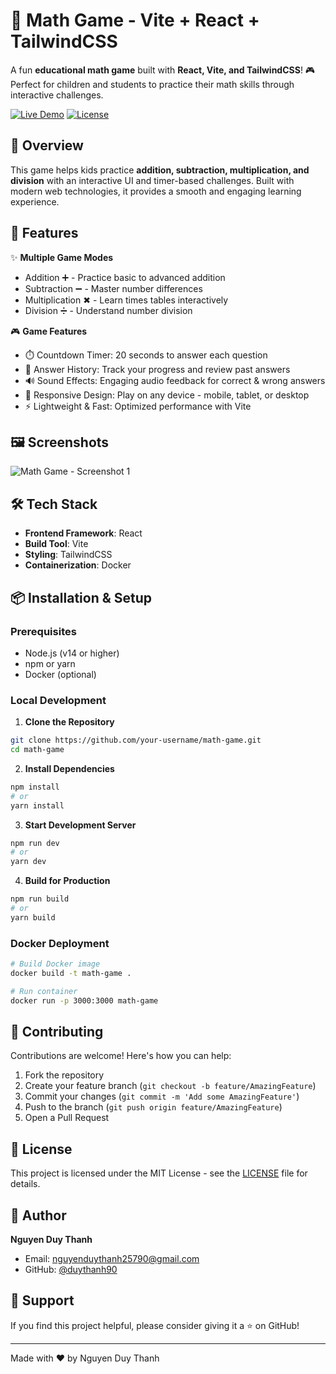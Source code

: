 # 🧮 Math Game - Vite + React + TailwindCSS

A fun **educational math game** built with **React, Vite, and TailwindCSS**! 🎮  
Perfect for children and students to practice their math skills through interactive challenges.

[![Live Demo](https://img.shields.io/badge/Live%20Demo-Visit%20Site-blue)](https://beo.motconvit.com/)
[![License](https://img.shields.io/badge/license-MIT-green)](LICENSE)

## 🎯 Overview

This game helps kids practice **addition, subtraction, multiplication, and division** with an interactive UI and timer-based challenges. Built with modern web technologies, it provides a smooth and engaging learning experience.

## 🚀 Features

✨ **Multiple Game Modes**
- Addition ➕ - Practice basic to advanced addition
- Subtraction ➖ - Master number differences
- Multiplication ✖ - Learn times tables interactively
- Division ➗ - Understand number division

🎮 **Game Features**
- ⏱️ Countdown Timer: 20 seconds to answer each question
- 📝 Answer History: Track your progress and review past answers
- 🔊 Sound Effects: Engaging audio feedback for correct & wrong answers
- 📱 Responsive Design: Play on any device - mobile, tablet, or desktop
- ⚡ Lightweight & Fast: Optimized performance with Vite

## 🖼️ Screenshots

![Math Game - Screenshot 1](https://github.com/duythanh90/math-genius/blob/main/demo.png?raw=true)

## 🛠️ Tech Stack

- **Frontend Framework**: React
- **Build Tool**: Vite
- **Styling**: TailwindCSS
- **Containerization**: Docker

## 📦 Installation & Setup

### Prerequisites
- Node.js (v14 or higher)
- npm or yarn
- Docker (optional)

### Local Development

1. **Clone the Repository**
```bash
git clone https://github.com/your-username/math-game.git
cd math-game
```

2. **Install Dependencies**
```bash
npm install
# or
yarn install
```

3. **Start Development Server**
```bash
npm run dev
# or
yarn dev
```

4. **Build for Production**
```bash
npm run build
# or
yarn build
```

### Docker Deployment

```bash
# Build Docker image
docker build -t math-game .

# Run container
docker run -p 3000:3000 math-game
```

## 🤝 Contributing

Contributions are welcome! Here's how you can help:

1. Fork the repository
2. Create your feature branch (`git checkout -b feature/AmazingFeature`)
3. Commit your changes (`git commit -m 'Add some AmazingFeature'`)
4. Push to the branch (`git push origin feature/AmazingFeature`)
5. Open a Pull Request

## 📝 License

This project is licensed under the MIT License - see the [LICENSE](LICENSE) file for details.

## 👤 Author

**Nguyen Duy Thanh**
- Email: nguyenduythanh25790@gmail.com
- GitHub: [@duythanh90](https://github.com/duythanh90)

## 🌟 Support

If you find this project helpful, please consider giving it a ⭐️ on GitHub!

---

Made with ❤️ by Nguyen Duy Thanh

